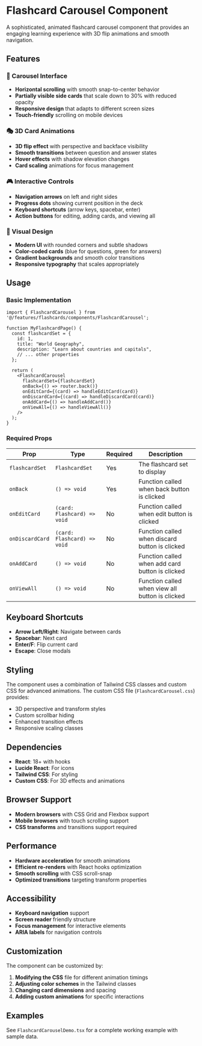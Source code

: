 # Flashcard Carousel Component

A sophisticated, animated flashcard carousel component that provides an engaging learning experience with 3D flip animations and smooth navigation.

## Features

### 🎠 Carousel Interface
- **Horizontal scrolling** with smooth snap-to-center behavior
- **Partially visible side cards** that scale down to 30% with reduced opacity
- **Responsive design** that adapts to different screen sizes
- **Touch-friendly** scrolling on mobile devices

### 🎭 3D Card Animations
- **3D flip effect** with perspective and backface visibility
- **Smooth transitions** between question and answer states
- **Hover effects** with shadow elevation changes
- **Card scaling** animations for focus management

### 🎮 Interactive Controls
- **Navigation arrows** on left and right sides
- **Progress dots** showing current position in the deck
- **Keyboard shortcuts** (arrow keys, spacebar, enter)
- **Action buttons** for editing, adding cards, and viewing all

### 🎨 Visual Design
- **Modern UI** with rounded corners and subtle shadows
- **Color-coded cards** (blue for questions, green for answers)
- **Gradient backgrounds** and smooth color transitions
- **Responsive typography** that scales appropriately

## Usage

### Basic Implementation

```tsx
import { FlashcardCarousel } from '@/features/flashcards/components/FlashcardCarousel';

function MyFlashcardPage() {
  const flashcardSet = {
    id: 1,
    title: "World Geography",
    description: "Learn about countries and capitals",
    // ... other properties
  };

  return (
    <FlashcardCarousel
      flashcardSet={flashcardSet}
      onBack={() => router.back()}
      onEditCard={(card) => handleEditCard(card)}
      onDiscardCard={(card) => handleDiscardCard(card)}
      onAddCard={() => handleAddCard()}
      onViewAll={() => handleViewAll()}
    />
  );
}
```

### Required Props

| Prop | Type | Required | Description |
|------|------|----------|-------------|
| `flashcardSet` | `FlashcardSet` | Yes | The flashcard set to display |
| `onBack` | `() => void` | Yes | Function called when back button is clicked |
| `onEditCard` | `(card: Flashcard) => void` | No | Function called when edit button is clicked |
| `onDiscardCard` | `(card: Flashcard) => void` | No | Function called when discard button is clicked |
| `onAddCard` | `() => void` | No | Function called when add card button is clicked |
| `onViewAll` | `() => void` | No | Function called when view all button is clicked |

## Keyboard Shortcuts

- **Arrow Left/Right**: Navigate between cards
- **Spacebar**: Next card
- **Enter/F**: Flip current card
- **Escape**: Close modals

## Styling

The component uses a combination of Tailwind CSS classes and custom CSS for advanced animations. The custom CSS file (`FlashcardCarousel.css`) provides:

- 3D perspective and transform styles
- Custom scrollbar hiding
- Enhanced transition effects
- Responsive scaling classes

## Dependencies

- **React**: 18+ with hooks
- **Lucide React**: For icons
- **Tailwind CSS**: For styling
- **Custom CSS**: For 3D effects and animations

## Browser Support

- **Modern browsers** with CSS Grid and Flexbox support
- **Mobile browsers** with touch scrolling support
- **CSS transforms** and transitions support required

## Performance

- **Hardware acceleration** for smooth animations
- **Efficient re-renders** with React hooks optimization
- **Smooth scrolling** with CSS scroll-snap
- **Optimized transitions** targeting transform properties

## Accessibility

- **Keyboard navigation** support
- **Screen reader** friendly structure
- **Focus management** for interactive elements
- **ARIA labels** for navigation controls

## Customization

The component can be customized by:

1. **Modifying the CSS** file for different animation timings
2. **Adjusting color schemes** in the Tailwind classes
3. **Changing card dimensions** and spacing
4. **Adding custom animations** for specific interactions

## Examples

See `FlashcardCarouselDemo.tsx` for a complete working example with sample data.
